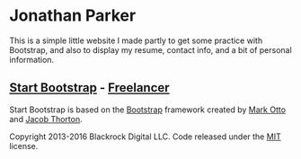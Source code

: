 # Jonathan Parker

This is a simple little website I made partly to get some practice with Bootstrap, and also to display my resume, contact info, and a bit of personal information.

## [Start Bootstrap](http://startbootstrap.com/) - [Freelancer](http://startbootstrap.com/template-overviews/freelancer/)

Start Bootstrap is based on the [Bootstrap](http://getbootstrap.com/) framework created by [Mark Otto](https://twitter.com/mdo) and [Jacob Thorton](https://twitter.com/fat).

Copyright 2013-2016 Blackrock Digital LLC. Code released under the [MIT](https://github.com/BlackrockDigital/startbootstrap-freelancer/blob/gh-pages/LICENSE) license.
